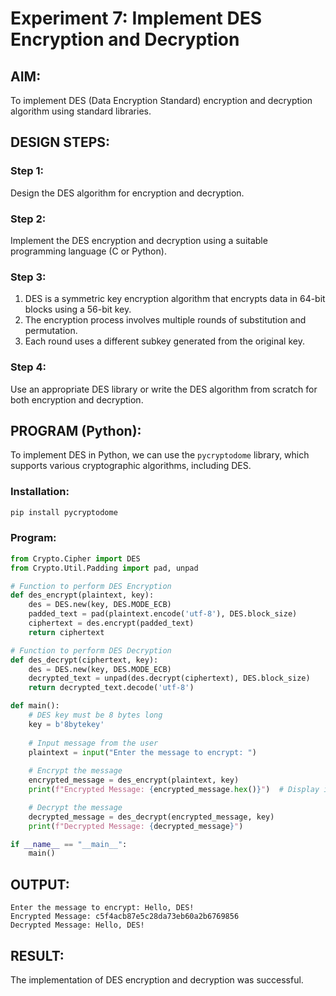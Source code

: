 # Experiment 7: Implement DES Encryption and Decryption 

## AIM:
To implement DES (Data Encryption Standard) encryption and decryption algorithm using standard libraries.



## DESIGN STEPS:

### Step 1:
Design the DES algorithm for encryption and decryption.

### Step 2:
Implement the DES encryption and decryption using a suitable programming language (C or Python).

### Step 3:
1. DES is a symmetric key encryption algorithm that encrypts data in 64-bit blocks using a 56-bit key.
2. The encryption process involves multiple rounds of substitution and permutation.
3. Each round uses a different subkey generated from the original key.

### Step 4:
Use an appropriate DES library or write the DES algorithm from scratch for both encryption and decryption.



## PROGRAM (Python):

To implement DES in Python, we can use the `pycryptodome` library, which supports various cryptographic algorithms, including DES.

### Installation:
```bash
pip install pycryptodome
```

### Program:

```python
from Crypto.Cipher import DES
from Crypto.Util.Padding import pad, unpad

# Function to perform DES Encryption
def des_encrypt(plaintext, key):
    des = DES.new(key, DES.MODE_ECB)
    padded_text = pad(plaintext.encode('utf-8'), DES.block_size)
    ciphertext = des.encrypt(padded_text)
    return ciphertext

# Function to perform DES Decryption
def des_decrypt(ciphertext, key):
    des = DES.new(key, DES.MODE_ECB)
    decrypted_text = unpad(des.decrypt(ciphertext), DES.block_size)
    return decrypted_text.decode('utf-8')

def main():
    # DES key must be 8 bytes long
    key = b'8bytekey'
    
    # Input message from the user
    plaintext = input("Enter the message to encrypt: ")
    
    # Encrypt the message
    encrypted_message = des_encrypt(plaintext, key)
    print(f"Encrypted Message: {encrypted_message.hex()}")  # Display in hex format

    # Decrypt the message
    decrypted_message = des_decrypt(encrypted_message, key)
    print(f"Decrypted Message: {decrypted_message}")

if __name__ == "__main__":
    main()
```



## OUTPUT:

```
Enter the message to encrypt: Hello, DES!
Encrypted Message: c5f4acb87e5c28da73eb60a2b6769856
Decrypted Message: Hello, DES!
```



## RESULT:
The implementation of DES encryption and decryption was successful.
